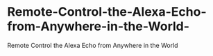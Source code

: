 # Remote-Control-the-Alexa-Echo-from-Anywhere-in-the-World-
Remote Control the Alexa Echo from Anywhere in the World 
